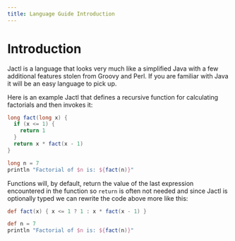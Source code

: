 ```yaml
---
title: Language Guide Introduction
---
```


# Introduction

Jactl is a language that looks very much like a simplified Java with a few additional
features stolen from Groovy and Perl.
If you are familiar with Java it will be an easy language to pick up.

Here is an example Jactl that defines a recursive function for calculating factorials
and then invokes it:
```groovy
long fact(long x) {
  if (x <= 1) {
    return 1
  }
  return x * fact(x - 1)
}

long n = 7
println "Factorial of $n is: ${fact(n)}"
```

Functions will, by default, return the value of the last expression encountered in the function so `return` 
is often not needed and since Jactl is optionally typed we can rewrite the code above more
like this:
```groovy
def fact(x) { x <= 1 ? 1 : x * fact(x - 1) }

def n = 7
println "Factorial of $n is: ${fact(n)}"
```

